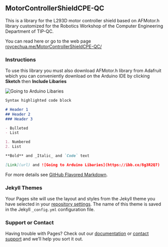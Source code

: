 ## MotorControllerShieldCPE-QC
This is a library for the L293D motor controller shield based on AFMotor.h library customized for the Robotics Workshop of the Computer Engineering Department of TIP-QC.

You can read here or go to the web page [roycechua.me/MotorControllerShieldCPE-QC/](http://roycechua.me/MotorControllerShieldCPE-QC/) 

### Instructions

To use this library you must also download AFMotor.h library from Adafruit wbich you can conveniently download on the Arduino IDE by clicking **Sketch** then **Include Libaries** 

![Going to Arduino Libaries](https://ibb.co/8g3R2Q7)


```markdown
Syntax highlighted code block

# Header 1
## Header 2
### Header 3

- Bulleted
- List

1. Numbered
2. List

**Bold** and _Italic_ and `Code` text

[Link](url) and ![Going to Arduino Libaries](https://ibb.co/8g3R2Q7)
```

For more details see [GitHub Flavored Markdown](https://guides.github.com/features/mastering-markdown/).

### Jekyll Themes

Your Pages site will use the layout and styles from the Jekyll theme you have selected in your [repository settings](https://github.com/roycechua23/MotorControllerShieldCPE-QC/settings). The name of this theme is saved in the Jekyll `_config.yml` configuration file.

### Support or Contact

Having trouble with Pages? Check out our [documentation](https://help.github.com/categories/github-pages-basics/) or [contact support](https://github.com/contact) and we’ll help you sort it out.
